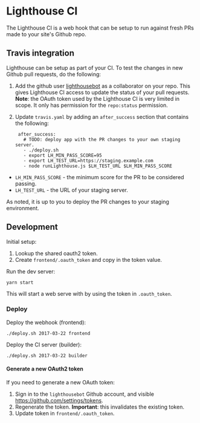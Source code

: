 # Lighthouse CI

The Lighthouse CI is a web hook that can be setup to run against fresh PRs made
to your site's Github repo.

## Travis integration

Lighthouse can be setup as part of your CI. To test the changes in new Github pull requests, do the following:

1. Add the github user [lighthousebot](https://github.com/lighthousebot) as a collaborator on your repo. This gives Lighthouse CI access to update the status of your pull requests. **Note**: the OAuth token used by the Lighthouse CI is very limited in scope. It only has permission for the `repo:status` permission.
2. Update `travis.yaml` by adding an `after_success` section that contains the following:

        after_success:
          # TODO: deploy app with the PR changes to your own staging server.
          - ./deploy.sh
          - export LH_MIN_PASS_SCORE=95
          - export LH_TEST_URL=https://staging.example.com
          - node runLighthouse.js $LH_TEST_URL $LH_MIN_PASS_SCORE

- `LH_MIN_PASS_SCORE` - the minimum score for the PR to be considered passing.
- `LH_TEST_URL` - the URL of your staging server.

As noted, it is up to you to deploy the PR changes to your staging environment.

## Development

Initial setup:

1. Lookup the shared oauth2 token.
2. Create `frontend/.oauth_token` and copy in the token value.

Run the dev server:

    yarn start

This will start a web serve with by using the token in `.oauth_token`.

### Deploy

Deploy the webhook (frontend):

    ./deploy.sh 2017-03-22 frontend

Deploy the CI server (builder):

    ./deploy.sh 2017-03-22 builder

#### Generate a new OAuth2 token

If you need to generate a new OAuth token:

1. Sign in to the `lighthousebot` Github account, and visible https://github.com/settings/tokens.
2. Regenerate the token. **Important**: this invalidates the existing token.
3. Update token in `frontend/.oauth_token`.
